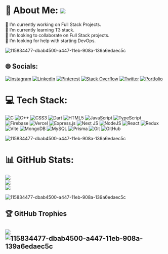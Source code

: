 # 💫 About Me: ![](https://komarev.com/ghpvc/?username=Naman-B-Parlecha&label=Profile+views&style=for-the-badge&color=green)
🔭 I’m currently working on Full Stack Projects.<br>
🌱 I’m currently learning T3 stack.<br>
👯 I’m looking to collaborate on Full Stack projects.<br>
🤔 I’m looking for help with starting DevOps.<br/>

![115834477-dbab4500-a447-11eb-908a-139a6edaec5c](https://user-images.githubusercontent.com/105775899/235299569-e15e9b1c-09cc-492a-ad8e-cef25979d4d1.gif)

## 🌐 Socials:
[![Instagram](https://img.shields.io/badge/Instagram-%23E1306C.svg?style=for-the-badge&logo=instagram&logoColor=white)](https://instagram.com/Naman-Parlecha)
[![LinkedIn](https://img.shields.io/badge/LinkedIn-%230A66C2.svg?style=for-the-badge&logo=linkedin&logoColor=white)](https://linkedin.com/in/naman-parlecha)
[![Pinterest](https://img.shields.io/badge/Pinterest-%23BD081C.svg?style=for-the-badge&logo=pinterest&logoColor=white)](https://pinterest.com/namanparlecha)
[![Stack Overflow](https://img.shields.io/badge/Stack_Overflow-%23F58025.svg?style=for-the-badge&logo=stack-overflow&logoColor=white)](https://stackoverflow.com/users/Naman)
[![Twitter](https://img.shields.io/badge/Twitter-%231DA1F2.svg?style=for-the-badge&logo=twitter&logoColor=white)](https://twitter.com/naman_parlecha)
[![Portfolio](https://img.shields.io/badge/Portfolio-%23000000.svg?style=for-the-badge&logo=firefox&logoColor=white)](https://naman-parlecha.vercel.app/)

# 💻 Tech Stack:
![C](https://img.shields.io/badge/c-%231E90FF.svg?style=for-the-badge&logo=c&logoColor=white) 
![C++](https://img.shields.io/badge/c++-%23FF5733.svg?style=for-the-badge&logo=c%2B%2B&logoColor=white) 
![CSS3](https://img.shields.io/badge/css3-%231572B6.svg?style=for-the-badge&logo=css3&logoColor=white) 
![Dart](https://img.shields.io/badge/dart-%2300B4AB.svg?style=for-the-badge&logo=dart&logoColor=white) 
![HTML5](https://img.shields.io/badge/html5-%23FF6F61.svg?style=for-the-badge&logo=html5&logoColor=white) 
![JavaScript](https://img.shields.io/badge/javascript-%23F0DB4F.svg?style=for-the-badge&logo=javascript&logoColor=%23000000) 
![TypeScript](https://img.shields.io/badge/typescript-%23007ACC.svg?style=for-the-badge&logo=typescript&logoColor=white) 
![Firebase](https://img.shields.io/badge/firebase-%23FFCA28.svg?style=for-the-badge&logo=firebase&logoColor=%23000000) 
![Vercel](https://img.shields.io/badge/vercel-%23000000.svg?style=for-the-badge&logo=vercel&logoColor=white) 
![Express.js](https://img.shields.io/badge/express.js-%23DCDCDC.svg?style=for-the-badge&logo=express&logoColor=%23000000) 
![Next JS](https://img.shields.io/badge/Next-black?style=for-the-badge&logo=next.js&logoColor=white) 
![NodeJS](https://img.shields.io/badge/node.js-%2368A063.svg?style=for-the-badge&logo=node.js&logoColor=white) 
![React](https://img.shields.io/badge/react-%2361DAFB.svg?style=for-the-badge&logo=react&logoColor=%23000000) 
![Redux](https://img.shields.io/badge/redux-%23764ABC.svg?style=for-the-badge&logo=redux&logoColor=white) 
![Vite](https://img.shields.io/badge/vite-%237D7AFF.svg?style=for-the-badge&logo=vite&logoColor=white) 
![MongoDB](https://img.shields.io/badge/MongoDB-%2347A248.svg?style=for-the-badge&logo=mongodb&logoColor=white) 
![MySQL](https://img.shields.io/badge/mysql-%234479A1.svg?style=for-the-badge&logo=mysql&logoColor=white) 
![Prisma](https://img.shields.io/badge/Prisma-%23000000.svg?style=for-the-badge&logo=Prisma&logoColor=white) 
![Git](https://img.shields.io/badge/git-%23F05033.svg?style=for-the-badge&logo=git&logoColor=white) 
![GitHub](https://img.shields.io/badge/github-%23121011.svg?style=for-the-badge&logo=github&logoColor=white)

![115834477-dbab4500-a447-11eb-908a-139a6edaec5c](https://user-images.githubusercontent.com/105775899/235299569-e15e9b1c-09cc-492a-ad8e-cef25979d4d1.gif)

# 📊 GitHub Stats:
![](https://github-readme-stats.vercel.app/api?username=Naman-B-Parlecha&theme=radical&hide_border=false&include_all_commits=true&count_private=true)<br/>
![](https://github-readme-streak-stats.herokuapp.com/?user=Naman-B-Parlecha&theme=radical&hide_border=false)<br/>
![](https://github-readme-stats.vercel.app/api/top-langs/?username=Naman-B-Parlecha&theme=radical&hide_border=false&include_all_commits=true&count_private=true&layout=compact)

![115834477-dbab4500-a447-11eb-908a-139a6edaec5c](https://user-images.githubusercontent.com/105775899/235299569-e15e9b1c-09cc-492a-ad8e-cef25979d4d1.gif)

## 🏆 GitHub Trophies
![](https://github-profile-trophy.vercel.app/?username=Naman-B-Parlecha&theme=radical&no-frame=false&no-bg=true&margin-w=4)
![115834477-dbab4500-a447-11eb-908a-139a6edaec5c](https://user-images.githubusercontent.com/105775899/235299569-e15e9b1c-09cc-492a-ad8e-cef25979d4d1.gif)
---

<!-- Proudly created with GPRM ( https://gprm.itsvg.in ) -->
